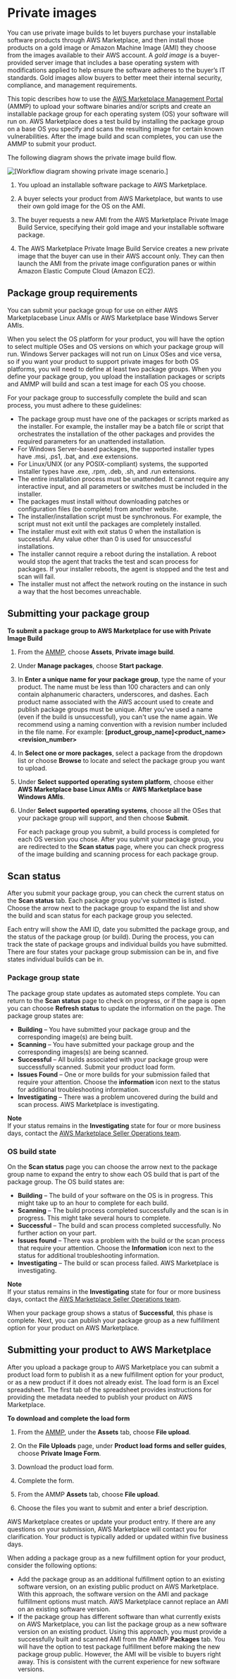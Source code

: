 # Private images<a name="private-images"></a>

You can use private image builds to let buyers purchase your installable software products through AWS Marketplace, and then install those products on a gold image or Amazon Machine Image \(AMI\) they choose from the images available to their AWS account\. A *gold image* is a buyer\-provided server image that includes a base operating system with modifications applied to help ensure the software adheres to the buyer’s IT standards\. Gold images allow buyers to better meet their internal security, compliance, and management requirements\. 

This topic describes how to use the [AWS Marketplace Management Portal](https://aws.amazon.com/marketplace/management/tour/) \(AMMP\) to upload your software binaries and/or scripts and create an installable package group for each operating system \(OS\) your software will run on\. AWS Marketplace does a test build by installing the package group on a base OS you specify and scans the resulting image for certain known vulnerabilities\. After the image build and scan completes, you can use the AMMP to submit your product\. 

The following diagram shows the private image build flow\.

![\[Workflow diagram showing private image scenario.\]](http://docs.aws.amazon.com/marketplace/latest/userguide/images/private-image-build-image01.png) 

1. You upload an installable software package to AWS Marketplace\.

1. A buyer selects your product from AWS Marketplace, but wants to use their own gold image for the OS on the AMI\.

1. The buyer requests a new AMI from the AWS Marketplace Private Image Build Service, specifying their gold image and your installable software package\.

1. The AWS Marketplace Private Image Build Service creates a new private image that the buyer can use in their AWS account only\. They can then launch the AMI from the private image configuration panes or within Amazon Elastic Compute Cloud \(Amazon EC2\)\.

## Package group requirements<a name="package-group-requirements"></a>

 You can submit your package group for use on either AWS Marketplacebase Linux AMIs or AWS Marketplace base Windows Server AMIs\. 

 When you select the OS platform for your product, you will have the option to select multiple OSes and OS versions on which your package group will run\. Windows Server packages will not run on Linux OSes and vice versa, so if you want your product to support private images for both OS platforms, you will need to define at least two package groups\. When you define your package group, you upload the installation packages or scripts and AMMP will build and scan a test image for each OS you choose\. 

 For your package group to successfully complete the build and scan process, you must adhere to these guidelines: 
+  The package group must have one of the packages or scripts marked as the installer\. For example, the installer may be a batch file or script that orchestrates the installation of the other packages and provides the required parameters for an unattended installation\. 
+  For Windows Server\-based packages, the supported installer types have \.msi, \.ps1, \.bat, and \.exe extensions\. 
+  For Linux/UNIX \(or any POSIX\-compliant\) systems, the supported installer types have \.exe, \.rpm, \.deb, \.sh, and \.run extensions\. 
+  The entire installation process must be unattended\. It cannot require any interactive input, and all parameters or switches must be included in the installer\. 
+  The packages must install without downloading patches or configuration files \(be complete\) from another website\. 
+  The installer/installation script must be synchronous\. For example, the script must not exit until the packages are completely installed\. 
+  The installer must exit with exit status 0 when the installation is successful\. Any value other than 0 is used for unsuccessful installations\. 
+  The installer cannot require a reboot during the installation\. A reboot would stop the agent that tracks the test and scan process for packages\. If your installer reboots, the agent is stopped and the test and scan will fail\. 
+  The installer must not affect the network routing on the instance in such a way that the host becomes unreachable\. 

## Submitting your package group<a name="submitting-your-package-group"></a>

**To submit a package group to AWS Marketplace for use with Private Image Build**

1.  From the [AMMP](https://aws.amazon.com/marketplace/management/tour/), choose **Assets**, **Private image build**\. 

1.  Under **Manage packages**, choose **Start package**\. 

1. In **Enter a unique name for your package group**, type the name of your product\. The name must be less than 100 characters and can only contain alphanumeric characters, underscores, and dashes\. Each product name associated with the AWS account used to create and publish package groups must be unique\. After you've used a name \(even if the build is unsuccessful\), you can't use the name again\. We recommend using a naming convention with a revision number included in the file name\. For example: **\[product\_group\_name\]<product\_name><version><platform><revision\_number>**

1.  In **Select one or more packages**, select a package from the dropdown list or choose **Browse** to locate and select the package group you want to upload\. 

1.  Under **Select supported operating system platform**, choose either **AWS Marketplace base Linux AMIs** or **AWS Marketplace base Windows AMIs**\. 

1.  Under **Select supported operating systems**, choose all the OSes that your package group will support, and then choose **Submit**\. 

    For each package group you submit, a build process is completed for each OS version you chose\. After you submit your package group, you are redirected to the **Scan status** page, where you can check progress of the image building and scanning process for each package group\. 

## Scan status<a name="scan-status"></a>

After you submit your package group, you can check the current status on the **Scan status** tab\. Each package group you've submitted is listed\. Choose the arrow next to the package group to expand the list and show the build and scan status for each package group you selected\. 

 Each entry will show the AMI ID, date you submitted the package group, and the status of the package group \(or build\)\. During the process, you can track the state of package groups and individual builds you have submitted\. There are four states your package group submission can be in, and five states individual builds can be in\. 

### Package group state<a name="package-group-state"></a>

 The package group state updates as automated steps complete\. You can return to the **Scan status** page to check on progress, or if the page is open you can choose **Refresh status** to update the information on the page\. The package group states are: 
+  **Building** – You have submitted your package group and the corresponding image\(s\) are being built\. 
+  **Scanning** – You have submitted your package group and the corresponding images\(s\) are being scanned\. 
+  **Successful** – All builds associated with your package group were successfully scanned\. Submit your product load form\. 
+  **Issues Found** – One or more builds for your submission failed that require your attention\. Choose the **information** icon next to the status for additional troubleshooting information\. 
+  **Investigating** – There was a problem uncovered during the build and scan process\. AWS Marketplace is investigating\. 

**Note**  
If your status remains in the **Investigating** state for four or more business days, contact the [AWS Marketplace Seller Operations team](https://aws.amazon.com/marketplace/management/contact-us/)\.

### OS build state<a name="os-build-state"></a>

 On the **Scan status** page you can choose the arrow next to the package group name to expand the entry to show each OS build that is part of the package group\. The OS build states are: 
+  **Building** – The build of your software on the OS is in progress\. This might take up to an hour to complete for each build\. 
+  **Scanning** – The build process completed successfully and the scan is in progress\. This might take several hours to complete\. 
+  **Successful** – The build and scan process completed successfully\. No further action on your part\. 
+  **Issues found** – There was a problem with the build or the scan process that require your attention\. Choose the **Information** icon next to the status for additional troubleshooting information\. 
+  **Investigating** – The build or scan process failed\. AWS Marketplace is investigating\. 

**Note**  
If your status remains in the **Investigating** state for four or more business days, contact the [AWS Marketplace Seller Operations team](https://aws.amazon.com/marketplace/management/contact-us/)\.

When your package group shows a status of **Successful**, this phase is complete\. Next, you can publish your package group as a new fulfillment option for your product on AWS Marketplace\.

## Submitting your product to AWS Marketplace<a name="submitting-your-listing-to-aws-marketplace"></a>

After you upload a package group to AWS Marketplace you can submit a product load form to publish it as a new fulfillment option for your product, or as a new product if it does not already exist\. The load form is an Excel spreadsheet\. The first tab of the spreadsheet provides instructions for providing the metadata needed to publish your product on AWS Marketplace\. 

**To download and complete the load form**

1.  From the [AMMP](https://aws.amazon.com/marketplace/management/tour/), under the **Assets** tab, choose **File upload**\. 

1. On the **File Uploads** page, under **Product load forms and seller guides**, choose **Private Image Form**\. 

1. Download the product load form\. 

1. Complete the form\.

1. From the AMMP **Assets** tab, choose **File upload**\.

1. Choose the files you want to submit and enter a brief description\. 

AWS Marketplace creates or update your product entry\. If there are any questions on your submission, AWS Marketplace will contact you for clarification\. Your product is typically added or updated within five business days\. 

 When adding a package group as a new fulfillment option for your product, consider the following options: 
+  Add the package group as an additional fulfillment option to an existing software version, on an existing public product on AWS Marketplace\. With this approach, the software version on the AMI and package fulfillment options must match\. AWS Marketplace cannot replace an AMI on an existing software version\. 
+  If the package group has different software than what currently exists on AWS Marketplace, you can list the package group as a new software version on an existing product\. Using this approach, you must provide a successfully built and scanned AMI from the AMMP **Packages** tab\. You will have the option to test package fulfillment before making the new package group public\. However, the AMI will be visible to buyers right away\. This is consistent with the current experience for new software versions\. 